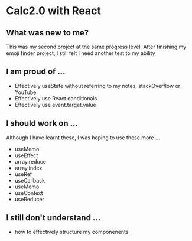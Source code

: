# Calc2.0 with React

## What was new to me?

This was my second project at the same progress level. After finishing my emoji finder project, I still felt I need another test to my ability

## I am proud of ...

- Effectively useState without referring to my notes, stackOverflow or YouTube
- Effectively use React conditionals
- Effectively use event.target.value

## I should work on ...

Although I have learnt these, I was hoping to use these more ...

- useMemo
- useEffect
- array.reduce
- array.index
- useRef
- useCallback
- useMemo
- useContext
- useReducer

## I still don't understand ...
    
- how to effectively structure my componenents

